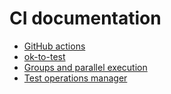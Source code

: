# CI documentation

* [GitHub actions](./actions.md)
* [ok-to-test](./ok-to-test.md)
* [Groups and parallel execution](./groups.md)
* [Test operations manager](./opsman.md)
